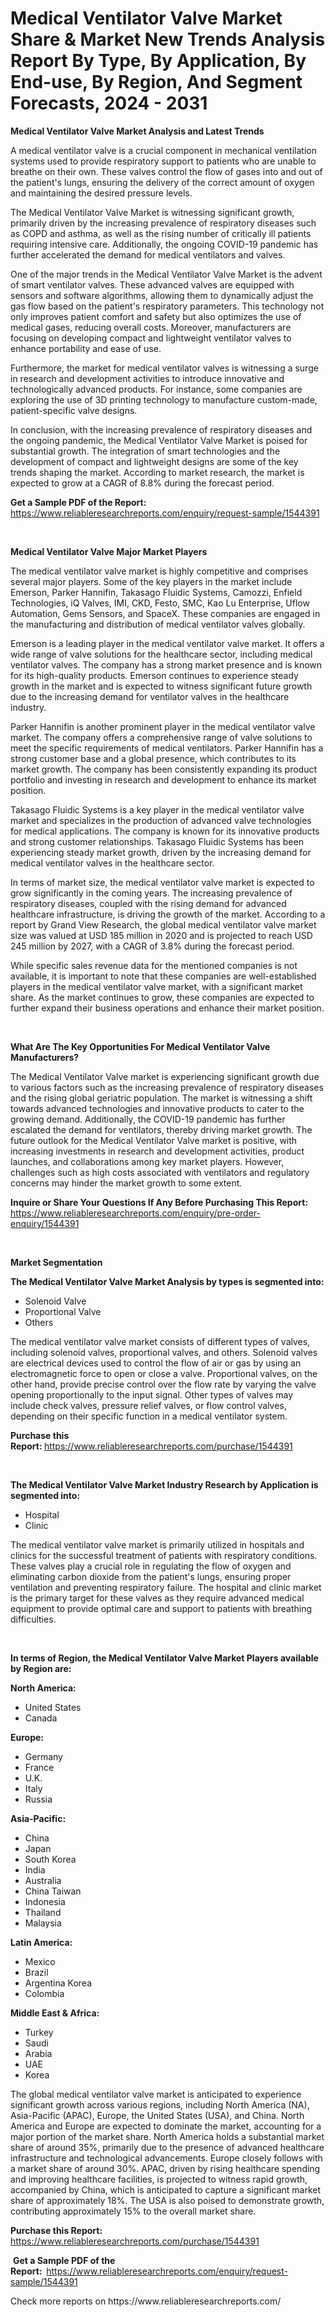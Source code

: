<p><h1>Medical Ventilator Valve Market Share & Market New Trends Analysis Report By Type, By Application, By End-use, By Region, And Segment Forecasts, 2024 - 2031</h1></p><p><strong>Medical Ventilator Valve Market Analysis and Latest Trends</strong></p>
<p><p>A medical ventilator valve is a crucial component in mechanical ventilation systems used to provide respiratory support to patients who are unable to breathe on their own. These valves control the flow of gases into and out of the patient's lungs, ensuring the delivery of the correct amount of oxygen and maintaining the desired pressure levels.</p><p>The Medical Ventilator Valve Market is witnessing significant growth, primarily driven by the increasing prevalence of respiratory diseases such as COPD and asthma, as well as the rising number of critically ill patients requiring intensive care. Additionally, the ongoing COVID-19 pandemic has further accelerated the demand for medical ventilators and valves.</p><p>One of the major trends in the Medical Ventilator Valve Market is the advent of smart ventilator valves. These advanced valves are equipped with sensors and software algorithms, allowing them to dynamically adjust the gas flow based on the patient's respiratory parameters. This technology not only improves patient comfort and safety but also optimizes the use of medical gases, reducing overall costs. Moreover, manufacturers are focusing on developing compact and lightweight ventilator valves to enhance portability and ease of use.</p><p>Furthermore, the market for medical ventilator valves is witnessing a surge in research and development activities to introduce innovative and technologically advanced products. For instance, some companies are exploring the use of 3D printing technology to manufacture custom-made, patient-specific valve designs.</p><p>In conclusion, with the increasing prevalence of respiratory diseases and the ongoing pandemic, the Medical Ventilator Valve Market is poised for substantial growth. The integration of smart technologies and the development of compact and lightweight designs are some of the key trends shaping the market. According to market research, the market is expected to grow at a CAGR of 8.8% during the forecast period.</p></p>
<p><strong>Get a Sample PDF of the Report:&nbsp;</strong> <a href="https://www.reliableresearchreports.com/enquiry/request-sample/1544391">https://www.reliableresearchreports.com/enquiry/request-sample/1544391</a></p>
<p>&nbsp;</p>
<p><strong>Medical Ventilator Valve Major Market Players</strong></p>
<p><p>The medical ventilator valve market is highly competitive and comprises several major players. Some of the key players in the market include Emerson, Parker Hannifin, Takasago Fluidic Systems, Camozzi, Enfield Technologies, iQ Valves, IMI, CKD, Festo, SMC, Kao Lu Enterprise, Uflow Automation, Gems Sensors, and SpaceX. These companies are engaged in the manufacturing and distribution of medical ventilator valves globally.</p><p>Emerson is a leading player in the medical ventilator valve market. It offers a wide range of valve solutions for the healthcare sector, including medical ventilator valves. The company has a strong market presence and is known for its high-quality products. Emerson continues to experience steady growth in the market and is expected to witness significant future growth due to the increasing demand for ventilator valves in the healthcare industry.</p><p>Parker Hannifin is another prominent player in the medical ventilator valve market. The company offers a comprehensive range of valve solutions to meet the specific requirements of medical ventilators. Parker Hannifin has a strong customer base and a global presence, which contributes to its market growth. The company has been consistently expanding its product portfolio and investing in research and development to enhance its market position.</p><p>Takasago Fluidic Systems is a key player in the medical ventilator valve market and specializes in the production of advanced valve technologies for medical applications. The company is known for its innovative products and strong customer relationships. Takasago Fluidic Systems has been experiencing steady market growth, driven by the increasing demand for medical ventilator valves in the healthcare sector.</p><p>In terms of market size, the medical ventilator valve market is expected to grow significantly in the coming years. The increasing prevalence of respiratory diseases, coupled with the rising demand for advanced healthcare infrastructure, is driving the growth of the market. According to a report by Grand View Research, the global medical ventilator valve market size was valued at USD 185 million in 2020 and is projected to reach USD 245 million by 2027, with a CAGR of 3.8% during the forecast period.</p><p>While specific sales revenue data for the mentioned companies is not available, it is important to note that these companies are well-established players in the medical ventilator valve market, with a significant market share. As the market continues to grow, these companies are expected to further expand their business operations and enhance their market position.</p></p>
<p>&nbsp;</p>
<p><strong>What Are The Key Opportunities For Medical Ventilator Valve Manufacturers?</strong></p>
<p><p>The Medical Ventilator Valve market is experiencing significant growth due to various factors such as the increasing prevalence of respiratory diseases and the rising global geriatric population. The market is witnessing a shift towards advanced technologies and innovative products to cater to the growing demand. Additionally, the COVID-19 pandemic has further escalated the demand for ventilators, thereby driving market growth. The future outlook for the Medical Ventilator Valve market is positive, with increasing investments in research and development activities, product launches, and collaborations among key market players. However, challenges such as high costs associated with ventilators and regulatory concerns may hinder the market growth to some extent.</p></p>
<p><strong>Inquire or Share Your Questions If Any Before Purchasing This Report:</strong> <a href="https://www.reliableresearchreports.com/enquiry/pre-order-enquiry/1544391">https://www.reliableresearchreports.com/enquiry/pre-order-enquiry/1544391</a></p>
<p>&nbsp;</p>
<p><strong>Market Segmentation</strong></p>
<p><strong>The Medical Ventilator Valve Market Analysis by types is segmented into:</strong></p>
<p><ul><li>Solenoid Valve</li><li>Proportional Valve</li><li>Others</li></ul></p>
<p><p>The medical ventilator valve market consists of different types of valves, including solenoid valves, proportional valves, and others. Solenoid valves are electrical devices used to control the flow of air or gas by using an electromagnetic force to open or close a valve. Proportional valves, on the other hand, provide precise control over the flow rate by varying the valve opening proportionally to the input signal. Other types of valves may include check valves, pressure relief valves, or flow control valves, depending on their specific function in a medical ventilator system.</p></p>
<p><strong>Purchase this Report:&nbsp;</strong><a href="https://www.reliableresearchreports.com/purchase/1544391">https://www.reliableresearchreports.com/purchase/1544391</a></p>
<p>&nbsp;</p>
<p><strong>The Medical Ventilator Valve Market Industry Research by Application is segmented into:</strong></p>
<p><ul><li>Hospital</li><li>Clinic</li></ul></p>
<p><p>The medical ventilator valve market is primarily utilized in hospitals and clinics for the successful treatment of patients with respiratory conditions. These valves play a crucial role in regulating the flow of oxygen and eliminating carbon dioxide from the patient's lungs, ensuring proper ventilation and preventing respiratory failure. The hospital and clinic market is the primary target for these valves as they require advanced medical equipment to provide optimal care and support to patients with breathing difficulties.</p></p>
<p>&nbsp;</p>
<p><strong>In terms of Region, the Medical Ventilator Valve Market Players available by Region are:</strong></p>
<p>
    <p> <strong> North America: </strong>
        <ul>
            <li>United States</li>
            <li>Canada</li>
        </ul>
        </p> 
    <p> <strong> Europe: </strong>
        <ul>
            <li>Germany</li>
            <li>France</li>
            <li>U.K.</li>
            <li>Italy</li>
            <li>Russia</li>
        </ul>
        </p> 
    <p> <strong> Asia-Pacific: </strong>
        <ul>
            <li>China</li>
            <li>Japan</li>
            <li>South Korea</li>
            <li>India</li>
            <li>Australia</li>
            <li>China Taiwan</li>
            <li>Indonesia</li>
            <li>Thailand</li>
            <li>Malaysia</li>
        </ul>
        </p> 
    <p> <strong> Latin America: </strong>
        <ul>
            <li>Mexico</li>
            <li>Brazil</li>
            <li>Argentina Korea</li>
            <li>Colombia</li>
        </ul>
        </p> 
    <p> <strong> Middle East & Africa: </strong>
        <ul>
            <li>Turkey</li>
            <li>Saudi</li>
            <li>Arabia</li>
            <li>UAE</li>
            <li>Korea</li>
        </ul>
    </p>
    </p>
<p><p>The global medical ventilator valve market is anticipated to experience significant growth across various regions, including North America (NA), Asia-Pacific (APAC), Europe, the United States (USA), and China. North America and Europe are expected to dominate the market, accounting for a major portion of the market share. North America holds a substantial market share of around 35%, primarily due to the presence of advanced healthcare infrastructure and technological advancements. Europe closely follows with a market share of around 30%. APAC, driven by rising healthcare spending and improving healthcare facilities, is projected to witness rapid growth, accompanied by China, which is anticipated to capture a significant market share of approximately 18%. The USA is also poised to demonstrate growth, contributing approximately 15% to the overall market share.</p></p>
<p><strong>Purchase this Report: </strong><a href="https://www.reliableresearchreports.com/purchase/1544391">https://www.reliableresearchreports.com/purchase/1544391</a></p>
<p>&nbsp;<strong>Get a Sample PDF of the Report:&nbsp;&nbsp;</strong><a href="https://www.reliableresearchreports.com/enquiry/request-sample/1544391">https://www.reliableresearchreports.com/enquiry/request-sample/1544391</a></p>
<p><strong></strong></p>
<p>Check more reports on https://www.reliableresearchreports.com/</p>